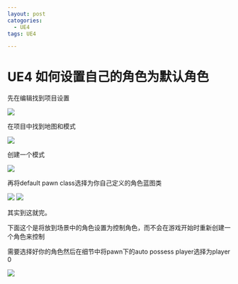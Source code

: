 ```yaml
---
layout: post
catogories:
  - UE4
tags: UE4

---
```


# UE4 如何设置自己的角色为默认角色

先在编辑找到项目设置

<img src="https://rpzoss.oss-cn-chengdu.aliyuncs.com/Public/5-8-2020-1.png" >

在项目中找到地图和模式

<img src="https://rpzoss.oss-cn-chengdu.aliyuncs.com/Public/5-8-2020-2.png" >

创建一个模式

<img src="https://rpzoss.oss-cn-chengdu.aliyuncs.com/Public/5-8-2020-3.png" >

再将default pawn class选择为你自己定义的角色蓝图类

<img src="https://rpzoss.oss-cn-chengdu.aliyuncs.com/Public/5-8-2020-4.png" >



<img src="https://rpzoss.oss-cn-chengdu.aliyuncs.com/Public/5-8-2020-5.png" >

其实到这就完。

下面这个是将放到场景中的角色设置为控制角色，而不会在游戏开始时重新创建一个角色来控制

需要选择好你的角色然后在细节中将pawn下的auto possess player选择为player 0

<img src="https://rpzoss.oss-cn-chengdu.aliyuncs.com/Public/5-8-2020-6.png" >